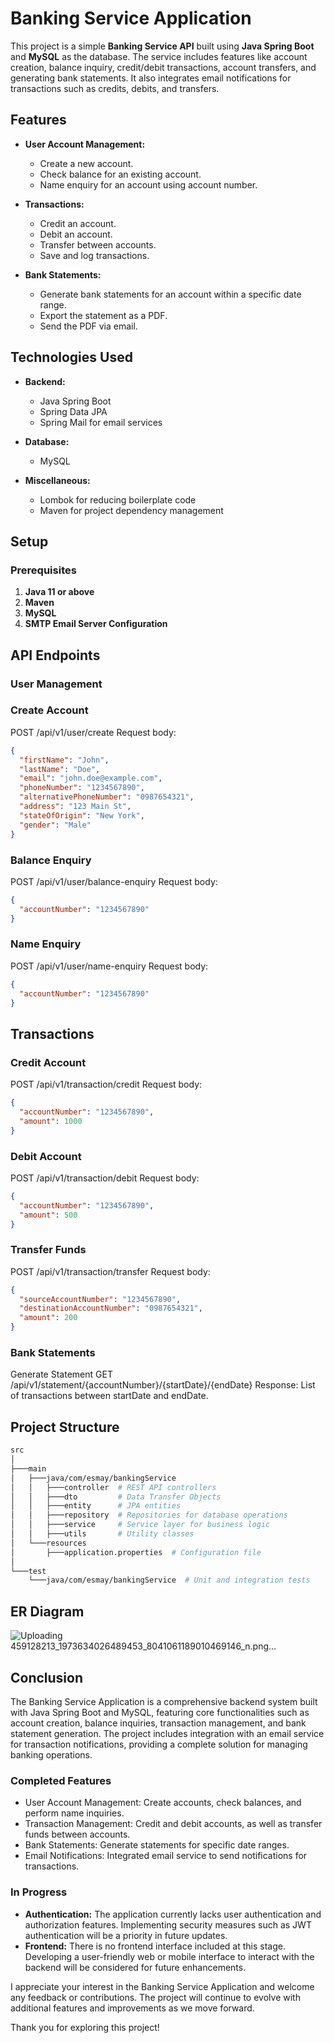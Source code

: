 # Banking Service Application

This project is a simple **Banking Service API** built using **Java Spring Boot** and **MySQL** as the database. The service includes features like account creation, balance inquiry, credit/debit transactions, account transfers, and generating bank statements. It also integrates email notifications for transactions such as credits, debits, and transfers.

## Features

- **User Account Management:**
  - Create a new account.
  - Check balance for an existing account.
  - Name enquiry for an account using account number.
  
- **Transactions:**
  - Credit an account.
  - Debit an account.
  - Transfer between accounts.
  - Save and log transactions.
  
- **Bank Statements:**
  - Generate bank statements for an account within a specific date range.
  - Export the statement as a PDF.
  - Send the PDF via email.

## Technologies Used

- **Backend:**
  - Java Spring Boot
  - Spring Data JPA
  - Spring Mail for email services

- **Database:**
  - MySQL
  
- **Miscellaneous:**
  - Lombok for reducing boilerplate code
  - Maven for project dependency management

## Setup

### Prerequisites

1. **Java 11 or above**
2. **Maven**
3. **MySQL**
4. **SMTP Email Server Configuration**

## API Endpoints
### User Management
### Create Account
POST /api/v1/user/create
Request body:

```json
{
  "firstName": "John",
  "lastName": "Doe",
  "email": "john.doe@example.com",
  "phoneNumber": "1234567890",
  "alternativePhoneNumber": "0987654321",
  "address": "123 Main St",
  "stateOfOrigin": "New York",
  "gender": "Male"
}
```
### Balance Enquiry
POST /api/v1/user/balance-enquiry
Request body:

```json
{
  "accountNumber": "1234567890"
}
```
### Name Enquiry
POST /api/v1/user/name-enquiry
Request body:

```json
{
  "accountNumber": "1234567890"
}
```
## Transactions
### Credit Account
POST /api/v1/transaction/credit
Request body:

```json
{
  "accountNumber": "1234567890",
  "amount": 1000
}
```
### Debit Account
POST /api/v1/transaction/debit
Request body:

```json
{
  "accountNumber": "1234567890",
  "amount": 500
}
```
### Transfer Funds
POST /api/v1/transaction/transfer
Request body:

```json
{
  "sourceAccountNumber": "1234567890",
  "destinationAccountNumber": "0987654321",
  "amount": 200
}
```
### Bank Statements
Generate Statement
GET /api/v1/statement/{accountNumber}/{startDate}/{endDate}
Response: List of transactions between startDate and endDate.

## Project Structure
```bash
src
│
├───main
│   ├───java/com/esmay/bankingService
│   │   ├───controller  # REST API controllers
│   │   ├───dto         # Data Transfer Objects
│   │   ├───entity      # JPA entities
│   │   ├───repository  # Repositories for database operations
│   │   ├───service     # Service layer for business logic
│   │   ├───utils       # Utility classes
│   └───resources
│       ├───application.properties  # Configuration file
│
└───test
    └───java/com/esmay/bankingService  # Unit and integration tests
```
## ER Diagram
![Uploading 459128213_1973634026489453_8041061189010469146_n.png…]()

## Conclusion

The Banking Service Application is a comprehensive backend system built with Java Spring Boot and MySQL, featuring core functionalities such as account creation, balance inquiries, transaction management, and bank statement generation. The project includes integration with an email service for transaction notifications, providing a complete solution for managing banking operations.

### Completed Features

- User Account Management: Create accounts, check balances, and perform name inquiries.
- Transaction Management: Credit and debit accounts, as well as transfer funds between accounts.
- Bank Statements: Generate statements for specific date ranges.
- Email Notifications: Integrated email service to send notifications for transactions.

### In Progress

- **Authentication:** The application currently lacks user authentication and authorization features. Implementing security measures such as JWT authentication will be a priority in future updates.
- **Frontend:** There is no frontend interface included at this stage. Developing a user-friendly web or mobile interface to interact with the backend will be considered for future enhancements.

I appreciate your interest in the Banking Service Application and welcome any feedback or contributions. The project will continue to evolve with additional features and improvements as we move forward.

Thank you for exploring this project!



